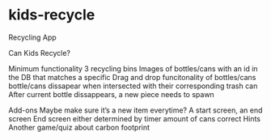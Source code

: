 # kids-recycle
Recycling App

Can Kids Recycle?

Minimum functionality
  3 recycling bins
  Images of bottles/cans with an id in the DB that matches a specific 
  Drag and drop funcitonality of bottles/cans
  bottle/cans dissapear when intersected with their corresponding trash can
  After current bottle dissappears, a new piece needs to spawn

Add-ons
  Maybe make sure it’s a new item everytime?
  A start screen, an end screen
  End screen either determined by timer amount of cans correct
  Hints
  Another game/quiz about carbon footprint

